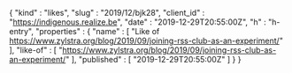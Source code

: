 {
  "kind" : "likes",
  "slug" : "2019/12/bjk28",
  "client_id" : "https://indigenous.realize.be",
  "date" : "2019-12-29T20:55:00Z",
  "h" : "h-entry",
  "properties" : {
    "name" : [ "Like of https://www.zylstra.org/blog/2019/09/joining-rss-club-as-an-experiment/" ],
    "like-of" : [ "https://www.zylstra.org/blog/2019/09/joining-rss-club-as-an-experiment/" ],
    "published" : [ "2019-12-29T20:55:00Z" ]
  }
}
